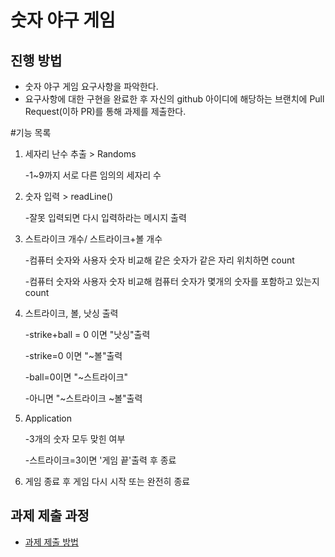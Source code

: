 # 숫자 야구 게임
## 진행 방법
* 숫자 야구 게임 요구사항을 파악한다.
* 요구사항에 대한 구현을 완료한 후 자신의 github 아이디에 해당하는 브랜치에 Pull Request(이하 PR)를 통해 과제를 제출한다.

#기능 목록
1. 세자리 난수 추출 > Randoms 
   
    -1~9까지 서로 다른 임의의 세자리 수
2. 숫자 입력 > readLine()

   -잘못 입력되면 다시 입력하라는 메시지 출력
3. 스트라이크 개수/ 스트라이크+볼 개수

   -컴퓨터 숫자와 사용자 숫자 비교해 같은 숫자가 같은 자리 위치하면 count

   -컴퓨터 숫자와 사용자 숫자 비교해 컴퓨터 숫자가 몇개의 숫자를 포함하고 있는지 count
4. 스트라이크, 볼, 낫싱 출력

   -strike+ball = 0 이면 "낫싱"출력

   -strike=0 이면 "~볼"출력

   -ball=0이면 "~스트라이크"

   -아니면 "~스트라이크 ~볼"출력
5. Application

    -3개의 숫자 모두 맞힌 여부

    -스트라이크=3이면 '게임 끝'출력 후 종료
6. 게임 종료 후 게임 다시 시작 또는 완전히 종료

## 과제 제출 과정
* [과제 제출 방법](https://github.com/next-step/nextstep-docs/tree/master/precourse)
